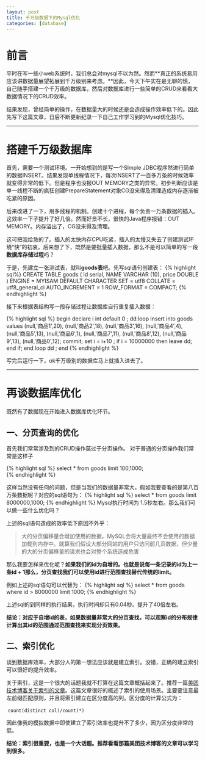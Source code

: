 ```yaml
---
layout: post
title: 千万级数据下的Mysql优化
categories: [database]
---
```


# 前言
平时在写一些小web系统时，我们总会对mysql不以为然。然而**真正的系统易用应该讲数据量展望拓展到千万级别来考虑。**因此，今天下午实在是无聊的慌，自己随手搭建一个千万级的数据库，然后对数据库进行一些简单的CRUD来看看大数据情况下的CRUD效率。

结果发现，曾经简单的操作，在数据量大的时候还是会造成操作效率低下的。因此先写下这篇文章，日后不断更新纪录一下自己工作学习到的Mysql优化技巧。

----

# 搭建千万级数据库
首先，需要一个测试环境。一开始想到的是写一个SImple JDBC程序然进行简单的数据INSERT。结果发现单线程情况下，每次INSERT了一百多万条的时候效率就变得非常的低下。但是程序也没报OUT MEMORY之类的异常。初步判断应该是单一线程不断的疯狂创建PrepareStatement对象CG没来得及清理造成内存逐渐被吃紧的原因。

后来改进了一下，用多线程的机制。创建十个进程，每个负责一万条数据的插入。这效率一下子提升了好几倍。然而好景不长，很快的Java程序报错：OUT  MEMORY。内存溢出了，CG没来得及清理。

这可把我给急的了。插入的太快内存CPU吃紧，插入的太慢又失去了创建测试环境“快”的初衷。后来想了下，既然是要批量插入数据，那么不是可以简单的写一段**数据库存储过程**吗？

于是，先建立一张测试表，就叫**goods表**吧。先写sql语句创建表：
{% highlight sql%}
CREATE TABLE goods (
id serial,
NAME VARCHAR (10),
price DOUBLE
) ENGINE = MYISAM DEFAULT CHARACTER
SET = utf8 COLLATE = utf8_general_ci AUTO_INCREMENT = 1 ROW_FORMAT = COMPACT;
{% endhighlight %}

接下来根据表结构写一段存储过程让数据库自行重复插入数据：

{% highlight sql %}
begin
declare i int default 0 ;
dd:loop 
insert  into goods values
(null,'商品1',20),
(null,'商品2',18),
(null,'商品3',16),
(null,'商品4',4),
(null,'商品5',13),
(null,'商品6',1),
(null,'商品7',11),
(null,'商品8',12),
(null,'商品9',13),
(null,'商品0',12);
  commit;
set i = i+10 ;
   if  i = 10000000 then leave dd;
  end if;
 end loop dd ;
end
{% endhighlight %}

写完后运行一下，ok千万级别的数据库马上就插入进去了。

----

# 再谈数据库优化
既然有了数据现在开始进入数据库优化环节。


## 一、分页查询的优化
首先我们常常涉及到的CRUD操作莫过于分页操作。
对于普通的分页操作我们常常是这样子

{% highlight sql %}
select * from goods limit 100,1000;  
{% endhighlight %}

这样当然没有任何的问题，但是当我们的数据量非常大，假如我要查看的是第八百万条数据呢？对应的sql语句为：
{% highlight sql %}
select  * from goods limit 8000000,1000;
{% endhighlight %}
Mysql执行时间为 1.5秒左右。那么我们可以做一些什么优化吗？

上述的sql语句造成的效率低下原因不外乎：
> 大的分页偏移量会增加使用的数据，MySQL会将大量最终不会使用的数据加载到内存中。就算我们假设大部分网站的用户只访问前几页数据，但少量的大的分页偏移量的请求也会对整个系统造成危害

那么我要怎样来优化呢？**如果我们的id为自增的。也就是说每一条记录的id为上一条id + 1那么，分页查找我们可以使用id进行范围查找替代传统的limit。**

例如上述的sql语句可以代替为：
{% highlight sql %}
select * from goods where id  > 8000000 limit 1000;
{% endhighlight %}

上述sql的到同样的执行结果，执行时间却只有0.04秒。提升了40倍左右。

**结论：对应于自增id的表，如果数据量非常大的分页查找，可以观察id的分布规律计算出其id的范围通过范围查找来实现分页效果。**


## 二、索引优化
谈到数据库效率，大部分人的第一想法应该就是建立索引。没错，正确的建立索引可以很好的提升效率。

关于索引，这是一个很大的话题我就不打算在这篇文章概括起来了。推荐一篇[美团技术博客关于索引的文章][1]。这篇文章很好的概述了索引的使用场景。主要要注意最左前缀匹配原则，并且将索引建立在区分度高的列。区分度的计算公式为：

​	```count(distinct col)/count(*)```




因此像我的模拟数据中即使建立了索引效率也提升不了多少，因为区分度非常的低。

**结论：索引很重要，也是一个大话题。推荐看看那篇美团技术博客的文章可以学习到很多。**

[1]: http://tech.meituan.com/mysql-index.html